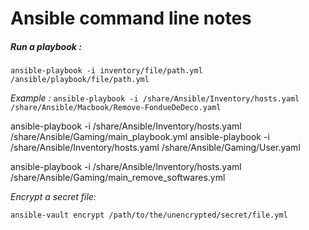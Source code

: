 # Ansible command line notes

##### Run a playbook :

`ansible-playbook -i inventory/file/path.yml /ansible/playbook/file/path.yml`

*Example :*
`ansible-playbook -i /share/Ansible/Inventory/hosts.yaml /share/Ansible/Macbook/Remove-FondueDeDeco.yaml`

ansible-playbook -i /share/Ansible/Inventory/hosts.yaml /share/Ansible/Gaming/main_playbook.yml
ansible-playbook -i /share/Ansible/Inventory/hosts.yaml /share/Ansible/Gaming/User.yaml

ansible-playbook -i /share/Ansible/Inventory/hosts.yaml /share/Ansible/Gaming/main_remove_softwares.yml


*Encrypt a secret file:*

`ansible-vault encrypt /path/to/the/unencrypted/secret/file.yml`
